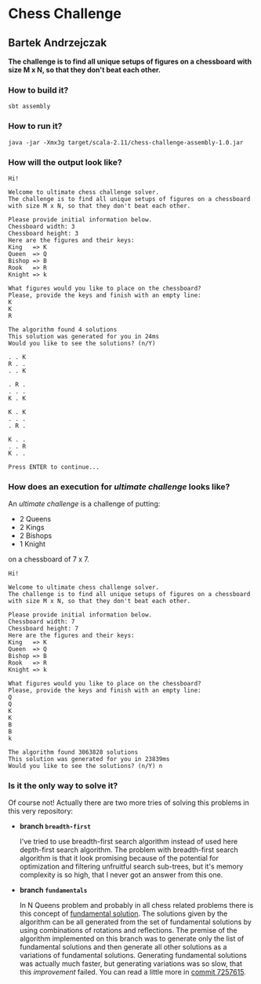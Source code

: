 # Chess Challenge
## Bartek Andrzejczak

**The challenge is to find all unique setups of figures on a chessboard with size M x N, so that they don't beat each other.**

### How to build it?

    sbt assembly

### How to run it?

    java -jar -Xmx3g target/scala-2.11/chess-challenge-assembly-1.0.jar

### How will the output look like? 

    Hi!

    Welcome to ultimate chess challenge solver.
    The challenge is to find all unique setups of figures on a chessboard
    with size M x N, so that they don't beat each other.
    
    Please provide initial information below.
    Chessboard width: 3
    Chessboard height: 3
    Here are the figures and their keys:
    King   => K
    Queen  => Q
    Bishop => B
    Rook   => R
    Knight => k
    
    What figures would you like to place on the chessboard?
    Please, provide the keys and finish with an empty line:
    K
    K
    R
    
    The algorithm found 4 solutions
    This solution was generated for you in 24ms
    Would you like to see the solutions? (n/Y) 
    
    . . K
    R . .
    . . K
    
    . R .
    . . .
    K . K
    
    K . K
    . . .
    . R .
    
    K . .
    . . R
    K . .

    Press ENTER to continue...

### How does an execution for *ultimate challenge* looks like?

An *ultimate challenge* is a challenge of putting:

- 2 Queens
- 2 Kings
- 2 Bishops
- 1 Knight

on a chessboard of 7 x 7.

    Hi!
    
    Welcome to ultimate chess challenge solver.
    The challenge is to find all unique setups of figures on a chessboard
    with size M x N, so that they don't beat each other.
    
    Please provide initial information below.
    Chessboard width: 7
    Chessboard height: 7
    Here are the figures and their keys:
    King   => K
    Queen  => Q
    Bishop => B
    Rook   => R
    Knight => k
    
    What figures would you like to place on the chessboard?
    Please, provide the keys and finish with an empty line:
    Q
    Q
    K
    K
    B
    B
    k
    
    The algorithm found 3063828 solutions
    This solution was generated for you in 23839ms
    Would you like to see the solutions? (n/Y) n
    
### Is it the only way to solve it?

Of course not! Actually there are two more tries of solving this problems in this very repository:

- **branch `breadth-first`**
  
  I've tried to use breadth-first search algorithm instead of used here depth-first search algorithm. The problem with breadth-first search algorithm is that it look promising because of the potential for optimization and filtering unfruitful search sub-trees, but it's memory complexity is so high, that I never got an answer from this one.
  
- **branch `fundamentals`**
  
  In N Queens problem and probably in all chess related problems there is this concept of [fundamental solution](http://en.wikipedia.org/wiki/Eight_queens_puzzle#Solutions). The solutions given by the algorithm can be all generated from the set of fundamental solutions by using combinations of rotations and reflections. The premise of the algorithm implemented on this branch was to generate only the list of fundamental solutions and then generate all other solutions as a variations of fundamental solutions. Generating fundamental solutions was actually much faster, but generating variations was so slow, that this *improvement* failed. You can read a little more in [commit 7257615](https://github.com/bandrzejczak/chess-challenge/commit/72576155c877e05f885b820e91b7a627f19056e4).

